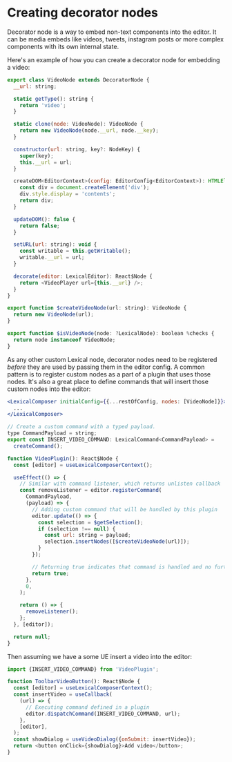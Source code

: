 # Creating decorator nodes

Decorator node is a way to embed non-text components into the editor. It can be media embeds like videos, tweets, instagram posts or more complex components with its own internal state.

Here's an example of how you can create a decorator node for embedding a video:

```js
export class VideoNode extends DecoratorNode {
  __url: string;

  static getType(): string {
    return 'video';
  }

  static clone(node: VideoNode): VideoNode {
    return new VideoNode(node.__url, node.__key);
  }

  constructor(url: string, key?: NodeKey) {
    super(key);
    this.__url = url;
  }

  createDOM<EditorContext>(config: EditorConfig<EditorContext>): HTMLElement {
    const div = document.createElement('div');
    div.style.display = 'contents';
    return div;
  }

  updateDOM(): false {
    return false;
  }

  setURL(url: string): void {
    const writable = this.getWritable();
    writable.__url = url;
  }

  decorate(editor: LexicalEditor): React$Node {
    return <VideoPlayer url={this.__url} />;
  }
}

export function $createVideoNode(url: string): VideoNode {
  return new VideoNode(url);
}

export function $isVideoNode(node: ?LexicalNode): boolean %checks {
  return node instanceof VideoNode;
}
```

As any other custom Lexical node, decorator nodes need to be registered _before_ they are used by passing them in the editor config. A common pattern is to register custom nodes as a part of a plugin that uses those nodes. It's also a great place to define commands that will insert those custom nodes into the editor:

```jsx
<LexicalComposer initialConfig={{...restOfConfig, nodes: [VideoNode]}}>
  ...
</LexicalComposer>
```

```js
// Create a custom command with a typed payload.
type CommandPayload = string;
export const INSERT_VIDEO_COMMAND: LexicalCommand<CommandPayload> =
  createCommand();

function VideoPlugin(): React$Node {
  const [editor] = useLexicalComposerContext();

  useEffect(() => {
    // Similar with command listener, which returns unlisten callback
    const removeListener = editor.registerCommand(
      CommandPayload,
      (payload) => {
        // Adding custom command that will be handled by this plugin
        editor.update(() => {
          const selection = $getSelection();
          if (selection !== null) {
            const url: string = payload;
            selection.insertNodes([$createVideoNode(url)]);
          }
        });

        // Returning true indicates that command is handled and no further propagation is required
        return true;
      },
      0,
    );

    return () => {
      removeListener();
    };
  }, [editor]);

  return null;
}
```

Then assuming we have a some UE insert a video into the editor:

```js
import {INSERT_VIDEO_COMMAND} from 'VideoPlugin';

function ToolbarVideoButton(): React$Node {
  const [editor] = useLexicalComposerContext();
  const insertVideo = useCallback(
    (url) => {
      // Executing command defined in a plugin
      editor.dispatchCommand(INSERT_VIDEO_COMMAND, url);
    },
    [editor],
  );
  const showDialog = useVideoDialog({onSubmit: insertVideo});
  return <button onClick={showDialog}>Add video</button>;
}
```
